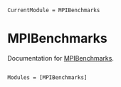 ```@meta
CurrentModule = MPIBenchmarks
```

# MPIBenchmarks

Documentation for [MPIBenchmarks](https://github.com/JuliaParallel/MPIBenchmarks.jl).

```@index
```

```@autodocs
Modules = [MPIBenchmarks]
```
